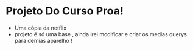 # Projeto Do Curso Proa!

- Uma cópia da netflix 
- projeto é só uma base , ainda irei modificar e criar os medias querys para demias aparelho !
